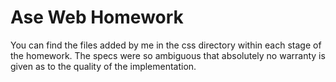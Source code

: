 # Ase Web Homework

You can find the files added by me in the css directory within each stage of the homework. The specs were so ambiguous that absolutely no warranty is given as to the quality of the implementation.
